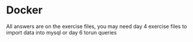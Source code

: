 # Docker
All answers are on the exercise files, you may need day 4 exercise files to import data into mysql or day 6 torun queries
